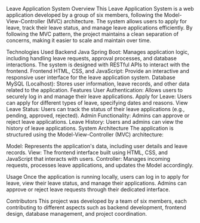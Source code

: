Leave Application System
Overview
This Leave Application System is a web application developed by a group of six members, following the Model-View-Controller (MVC) architecture. The system allows users to apply for leave, track their leave status, and manage leave applications efficiently. By following the MVC pattern, the project maintains a clean separation of concerns, making it easier to scale and maintain over time.

Technologies Used
Backend
Java Spring Boot: Manages application logic, including handling leave requests, approval processes, and database interactions. The system is designed with RESTful APIs to interact with the frontend.
Frontend
HTML, CSS, and JavaScript: Provide an interactive and responsive user interface for the leave application system.
Database
MySQL (Localhost): Stores user information, leave records, and other data related to the application.
Features
User Authentication: Allows users to securely log in and manage their leave applications.
Apply for Leave: Users can apply for different types of leave, specifying dates and reasons.
View Leave Status: Users can track the status of their leave applications (e.g., pending, approved, rejected).
Admin Functionality: Admins can approve or reject leave applications.
Leave History: Users and admins can view the history of leave applications.
System Architecture
The application is structured using the Model-View-Controller (MVC) architecture:

Model: Represents the application's data, including user details and leave records.
View: The frontend interface built using HTML, CSS, and JavaScript that interacts with users.
Controller: Manages incoming requests, processes leave applications, and updates the Model accordingly.

Usage
Once the application is running locally, users can log in to apply for leave, view their leave status, and manage their applications. Admins can approve or reject leave requests through their dedicated interface.

Contributors
This project was developed by a team of six members, each contributing to different aspects such as backend development, frontend design, database management, and project coordination.